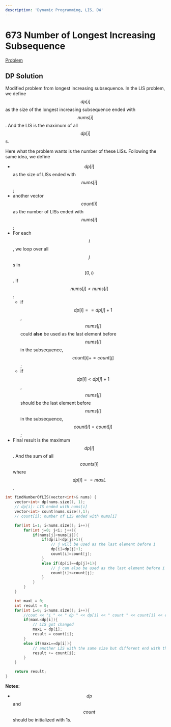 ```yaml
---
description: 'Dynamic Programming, LIS, DW'
---
```


# 673 Number of Longest Increasing Subsequence

[Problem](https://leetcode.com/problems/number-of-longest-increasing-subsequence/)

## DP Solution

Modified problem from longest increasing subsequence. In the LIS problem, we define $$dp[i]$$ as the size of the longest increasing subsequence ended with $$nums[i]$$. And the LIS is the maximum of all $$dp[i]$$s.

Here what the problem wants is the number of these LISs. Following the same idea, we define

* $$dp[i]$$ as the size of LISs ended with $$nums[i]$$;
* another vector $$count[i]$$ as the number of LISs ended with $$nums[i]$$;
* For each $$i$$, we loop over all $$j$$s in $$[0,i)$$. If $$nums[j]<nums[i]$$:
  * if $$dp[i]==dp[j]+1$$, $$nums[j]$$ could **also** be used as the last element before $$nums[i]$$ in the subsequence, $$count[i]+=count[j]$$;
  * if $$dp[i]<dp[j]+1$$, $$nums[j]$$ should be the last element before $$nums[i]$$ in the subsequence, $$count[i]=count[j]$$;
* Final result is the maximum $$dp[i]$$. And the sum of all $$counts[i]$$ where $$dp[i]==maxL$$.

```cpp
int findNumberOfLIS(vector<int>& nums) {
    vector<int> dp(nums.size(), 1);
    // dp[i]: LIS ended with nums[i]
    vector<int> count(nums.size(),1);
    // count[i]: number of LIS ended with nums[i]

    for(int i=1; i<nums.size(); i++){
        for(int j=0; j<i; j++){
            if(nums[j]<nums[i]){
                if(dp[i]<dp[j]+1){
                    // j will be used as the last element before i
                    dp[i]=dp[j]+1;
                    count[i]=count[j];
                }
                else if(dp[i]==dp[j]+1){
                    // j can also be used as the last element before i
                    count[i]+=count[j]; 
                }
            }
        }
    }

    int maxL = 0;
    int result = 0;
    for(int i=0; i<nums.size(); i++){
        //cout << "i " << " dp " << dp[i] << " count " << count[i] << endl;
        if(maxL<dp[i]){
            // LIS got changed
            maxL = dp[i];
            result = count[i];
        }
        else if(maxL==dp[i]){
            // another LIS with the same size but different end with the longest one
            result += count[i];
        }
    }

    return result;
}
```

**Notes:**

* $$dp$$ and $$count$$ should be initialized with 1s.

